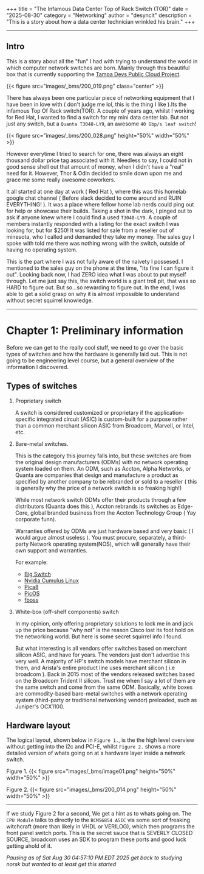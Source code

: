 +++
title = "The Infamous Data Center Top of Rack Switch (TOR)"
date = "2025-08-30"
category = "Networking"
author = "desyncit"
description = "This is a story about how a data center technician wrinkled his brain."
+++

[p1]: https://www.tampadevs.com/blog/2024/20240819-the-public-cloud-project


---

## Intro
This is a story about all the "fun" I had with trying to understand the world in which computer network switches are born. Mainly through this beautiful box that is currently supporting the [Tampa Devs Public Cloud Project][p1].

{{< figure src="images/_bms/200_019.png"  class="center" >}}

There has always been one particular piece of networking equipment that I have been in love with ( don't judge me lol, this is the thing I like ).Its the infamous Top Of Rack switch(TOR). A couple of years ago, whilst I working for Red Hat, I wanted to find a switch for my mini data center lab. But not just any switch, but a `Quanta T3048-LY9`, an awesome `40 Gbp/s leaf switch`!

{{< figure src="images/_bms/200_028.png" height="50%" width="50%" >}}

However everytime I tried to search for one, there was always an eight thousand dollar price tag associated with it. Needless to say, I could not in good sense shell out that amount of money, when I didn't have a "real" need for it. However, Thor & Odin decided to smile down upon me and grace me some really awesome coworkers.

It all started at one day at work ( Red Hat ), where this was this homelab google chat channel ( Before slack decided to come around and RUIN EVERYTHING! ). It was a place where fellow home lab nerds could ping out for help or showcase their builds. Taking a shot in the dark, I pinged out to ask if anyone knew where I could find a used `T3048-LY9`. A couple of members instantly responded with a listing for the exact switch I was looking for, but for $250! It was listed for sale from a reseller out of minesota, who I called and demanded they take my money. The sales guy I spoke with told me there was nothing wrong with the switch, outside of having no operating system.  

This is the part where I was not fully aware of the naivety I possesed. I mentioned to the sales guy on the phone at the time, "Its fine I can figure it out". Looking back now, I had ZERO idea what I was about to put myself through. Let me just say this, the switch world is a giant troll pit, that was so HARD to figure out. But so...so rewarding to figure out. In the end, I was able to get a solid grasp on why it is almost impossible to understand without secret squirrel knowledge.

---

# Chapter 1: Preliminary information

Before we can get to the really cool stuff, we need to go over the basic types of switches and how the hardware is generally laid out. This is not going to be  engineering level course, but a general overview of the information I discovered. 

## Types of switches

1. Proprietary switch 
 
     A switch is considered customized or proprietary if the application-specific integrated circuit (ASIC) is custom-built for a purpose rather than a common merchant silicon ASIC from Broadcom, Marvell, or Intel, etc.

2. Bare-metal switches.    

     This is the category this journey falls into, but these switches are from the original design manufacturers (ODMs) with no network operating system loaded on them. An ODM, such as Accton, Alpha Networks, or Quanta are companies that design and manufacture a product as specified by another company to be rebranded or sold to a reseller ( this is generally why the price of a network switch is so freaking high!)

     While most network switch ODMs offer their products through a few distributors (Quanta does this ), Accton rebrands its switches as Edge-Core, global branded business from the Accton Technology Group ( Yay corporate funn).

     Warranties offered by ODMs are just hardware based and very basic ( I would argue almost useless ). You must procure, separately, a third-party Network operating system(NOS), which will generally have their own support and warranties.  

   For example:  
   - [Big Switch](https://github.com/bigswitch)
   - [Nvidia Cumulus Linux](https://www.nvidia.com/en-us/networking/ethernet-switching/cumulus-linux)
   - [Pica8](https://www.pica8.com)
   - [PicOS](https://www.pica8.com/picos-software)
   - [fboss](https://github.com/facebook/fboss)
  
3. White-box (off-shelf components) switch

   In my opinion, only offering proprietary solutions to lock me in and jack up the price because "why not" is the reason Cisco lost its foot hold on the networking world. But here is some secret squirrel info I found. 
   
   But what interesting is all vendors offer switches based on merchant silicon ASIC, and have for years. The vendors just don't advertise this very well. A majority of HP's switch models have merchant silicon in them, and Arista's entire product line uses merchant silicon ( i.e broadcom ). Back in 2015 most of the vendors released switches based on the Broadcom Trident II silicon. Trust me when I say a lot of them are the same switch and come from the same ODM. Basically, white boxes are commodity-based bare-metal switches with a network operating system (third-party or traditional networking vendor) preloaded, such as Juniper's OCX1100.

## Hardware layout

   The logical layout, shown below in `Figure 1.`, is the the high level overview without getting into the i2c and PCI-E, whilst `Figure 2.` shows a more detailed version of whats going on at a hardware layer inside a network switch. 

Figure 1.
{{< figure src="images/_bms/image01.png"  height="50%" width="50%" >}}
  
Figure 2. 
{{< figure src="images/_bms/200_014.png"  height="50%" width="50%" >}}

---

If we study Figure 2 for a second, We get a hint as to whats going on. The `CPU Module` talks to directly to the `BCM56854 ASIC` via some sort of freaking witchcraft (more than likely in VHDL or VERILOG), which then programs the front panel switch ports. This is the secret sauce that is SEVERLY CLOSED SOURCE, broadcom uses an SDK to program these ports and good luck getting ahold of it.

*Pausing as of Sat Aug 30 04:57:10 PM EDT 2025 get back to studying norsk but wanted to at least get this started*








